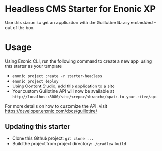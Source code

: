 # Headless CMS Starter for Enonic XP

Use this starter to get an application with the Guillotine library embedded - out of the box.

# Usage

Using Enonic CLI, run the following command to create a new app, using this starter as your template

* `enonic project create -r starter-headless`
* `enonic project deploy`
* Using Content Studio, add this application to a site
* Your custom Guillotine API will now be available at `http://localhost:8080/site/<repo>/<branch>/<path-to-your-site>/api` 
 
For more details on how to customize the API, visit https://developer.enonic.com/docs/guillotine/

## Updating this starter

* Clone this Github project: `git clone ...`
* Build the project from project directory: `./gradlew build`
